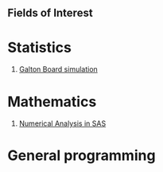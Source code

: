 ## Fields of Interest
# Statistics
1. [Galton Board simulation](https://github.com/nuclearcheesecake/galton-board)

# Mathematics
1. [Numerical Analysis in SAS](https://github.com/nuclearcheesecake/numerical-analysis-in-sas)

# General programming






<!--
**nuclearcheesecake/nuclearcheesecake** is a ✨ _special_ ✨ repository because its `README.md` (this file) appears on your GitHub profile.

Here are some ideas to get you started:

- 🔭 I’m currently working on ...
- 🌱 I’m currently learning ...
- 👯 I’m looking to collaborate on ...
- 🤔 I’m looking for help with ...
- 💬 Ask me about ...
- 📫 How to reach me: ...
- 😄 Pronouns: ...
- ⚡ Fun fact: ...
-->
